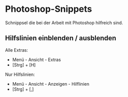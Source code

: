 # Photoshop-Snippets
Schnippsel die bei der Arbeit mit Photoshop hilfreich sind.

## Hilfslinien einblenden / ausblenden
Alle Extras:
* Menü - Ansicht - Extras
* [Strg] + [H]

Nur Hilfslinien:
* Menü - Ansicht - Anzeigen - Hilflinien
* [Strg] + [,]
